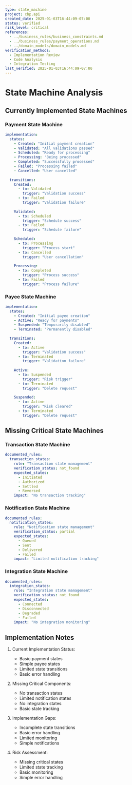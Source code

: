 ```yaml
---
type: state_machine
project: cbp.api
created_date: 2025-01-03T16:44:09-07:00
status: verified
risk_level: critical
references:
  - ../business_rules/business_constraints.md
  - ../business_rules/payment_operations.md
  - ../domain_models/domain_models.md
verification_methods:
  - Implementation Review
  - Code Analysis
  - Integration Testing
last_verified: 2025-01-03T16:44:09-07:00
---
```


# State Machine Analysis

## Currently Implemented State Machines

### Payment State Machine
```yaml
implementation:
  states:
    - Created: "Initial payment creation"
    - Validated: "All validations passed"
    - Scheduled: "Ready for processing"
    - Processing: "Being processed"
    - Completed: "Successfully processed"
    - Failed: "Processing failed"
    - Cancelled: "User cancelled"
    
  transitions:
    Created:
      - to: Validated
        trigger: "Validation success"
      - to: Failed
        trigger: "Validation failure"
        
    Validated:
      - to: Scheduled
        trigger: "Schedule success"
      - to: Failed
        trigger: "Schedule failure"
        
    Scheduled:
      - to: Processing
        trigger: "Process start"
      - to: Cancelled
        trigger: "User cancellation"
        
    Processing:
      - to: Completed
        trigger: "Process success"
      - to: Failed
        trigger: "Process failure"
```

### Payee State Machine
```yaml
implementation:
  states:
    - Created: "Initial payee creation"
    - Active: "Ready for payments"
    - Suspended: "Temporarily disabled"
    - Terminated: "Permanently disabled"
    
  transitions:
    Created:
      - to: Active
        trigger: "Validation success"
      - to: Terminated
        trigger: "Validation failure"
        
    Active:
      - to: Suspended
        trigger: "Risk trigger"
      - to: Terminated
        trigger: "Delete request"
        
    Suspended:
      - to: Active
        trigger: "Risk cleared"
      - to: Terminated
        trigger: "Delete request"
```

## Missing Critical State Machines

### Transaction State Machine
```yaml
documented_rules:
  transaction_states:
    rule: "Transaction state management"
    verification_status: not_found
    expected_states:
      - Initiated
      - Authorized
      - Settled
      - Reversed
    impact: "No transaction tracking"
```

### Notification State Machine
```yaml
documented_rules:
  notification_states:
    rule: "Notification state management"
    verification_status: partial
    expected_states:
      - Queued
      - Sent
      - Delivered
      - Failed
    impact: "Limited notification tracking"
```

### Integration State Machine
```yaml
documented_rules:
  integration_states:
    rule: "Integration state management"
    verification_status: not_found
    expected_states:
      - Connected
      - Disconnected
      - Degraded
      - Failed
    impact: "No integration monitoring"
```

## Implementation Notes

1. Current Implementation Status:
   - Basic payment states
   - Simple payee states
   - Limited state transitions
   - Basic error handling

2. Missing Critical Components:
   - No transaction states
   - Limited notification states
   - No integration states
   - Basic state tracking

3. Implementation Gaps:
   - Incomplete state transitions
   - Basic error handling
   - Limited monitoring
   - Simple notifications

4. Risk Assessment:
   - Missing critical states
   - Limited state tracking
   - Basic monitoring
   - Simple error handling
